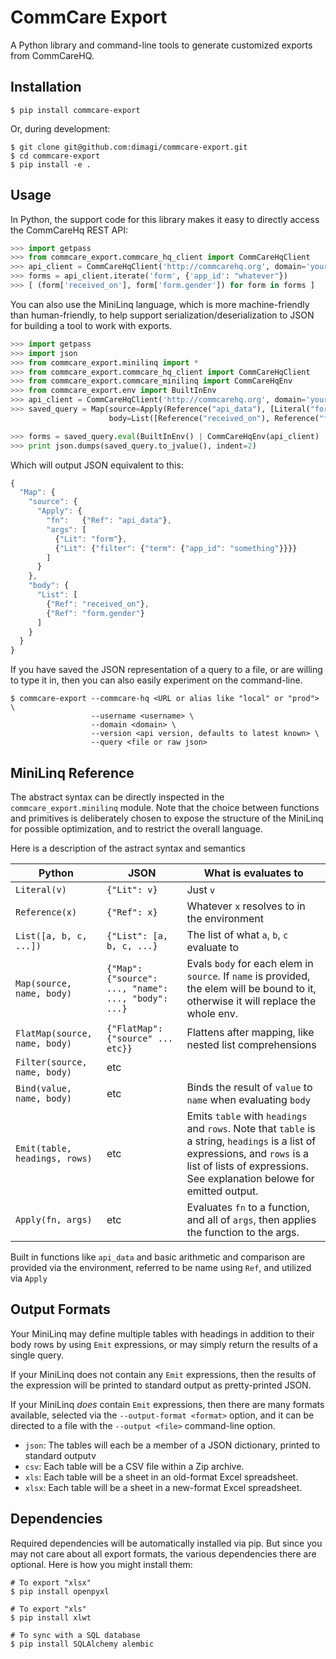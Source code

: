 CommCare Export
===============

A Python library and command-line tools to generate customized exports from CommCareHQ.


Installation
------------

```
$ pip install commcare-export
```

Or, during development:

```
$ git clone git@github.com:dimagi/commcare-export.git
$ cd commcare-export
$ pip install -e .
```

Usage
-----

In Python, the support code for this library makes it easy to directly access the CommCareHq REST API:

```python
>>> import getpass
>>> from commcare_export.commcare_hq_client import CommCareHqClient
>>> api_client = CommCareHqClient('http://commcarehq.org', domain='your_domain').authenticated('your_username', getpass.getpass())
>>> forms = api_client.iterate('form', {'app_id': "whatever"})
>>> [ (form['received_on'], form['form.gender']) for form in forms ]
```

You can also use the MiniLinq language, which is more machine-friendly than human-friendly, to
help support serialization/deserialization to JSON for building a tool to work with exports.

```python
>>> import getpass
>>> import json
>>> from commcare_export.minilinq import *
>>> from commcare_export.commcare_hq_client import CommCareHqClient
>>> from commcare_export.commcare_minilinq import CommCareHqEnv
>>> from commcare_export.env import BuiltInEnv
>>> api_client = CommCareHqClient('http://commcarehq.org', domain='your_domain').authenticated('your_username', getpass.getpass())
>>> saved_query = Map(source=Apply(Reference("api_data"), [Literal("form"), Literal({"filter": {"term": {"app_id": "whatever"}}})])
                      body=List([Reference("received_on"), Reference("form.gender")]))

>>> forms = saved_query.eval(BuiltInEnv() | CommCareHqEnv(api_client) | JsonPathEnv())
>>> print json.dumps(saved_query.to_jvalue(), indent=2)
```

Which will output JSON equivalent to this:

```javascript
{
  "Map": {
    "source": {
      "Apply": {
        "fn":   {"Ref": "api_data"},
        "args": [
          {"Lit": "form"},
          {"Lit": {"filter": {"term": {"app_id": "something"}}}}
        ]
      }
    },
    "body": {
      "List": [
        {"Ref": "received_on"},
        {"Ref": "form.gender"}
      ]
    }
  }
}
```

If you have saved the JSON representation of a query to a file, or are willing to type it in, then you can
also easily experiment on the command-line.

```
$ commcare-export --commcare-hq <URL or alias like "local" or "prod"> \
                  --username <username> \
                  --domain <domain> \
                  --version <api version, defaults to latest known> \
                  --query <file or raw json>
```

MiniLinq Reference
------------------

The abstract syntax can be directly inspected in the `commcare_export.minilinq` module. Note that the choice between functions and primitives is deliberately chosen
to expose the structure of the MiniLinq for possible optimization, and to restrict the overall language.

Here is a description of the astract syntax and semantics

| Python                      | JSON                                                | What is evaluates to
|-----------------------------|-----------------------------------------------------|---------------------------------
| `Literal(v)`                | `{"Lit": v}`                                        | Just `v`
| `Reference(x)`              | `{"Ref": x}`                                        | Whatever `x` resolves to in the environment
| `List([a, b, c, ...])`      | `{"List": [a, b, c, ...}`                           | The list of what `a`, `b`, `c` evaluate to
| `Map(source, name, body)`   | `{"Map": {"source": ..., "name": ..., "body": ...}` | Evals `body` for each elem in `source`. If `name` is provided, the elem will be bound to it, otherwise it will replace the whole env.
| `FlatMap(source, name, body)` | `{"FlatMap": {"source" ... etc}}` | Flattens after mapping, like nested list comprehensions
| `Filter(source, name, body)`  | etc |
| `Bind(value, name, body)`     | etc | Binds the result of `value` to `name` when evaluating `body`
| `Emit(table, headings, rows)` | etc | Emits `table` with `headings` and `rows`. Note that `table` is a string, `headings` is a list of expressions, and `rows` is a list of lists of expressions. See explanation belowe for emitted output.
| `Apply(fn, args)` | etc | Evaluates `fn` to a function, and all of `args`, then applies the function to the args.

Built in functions like `api_data` and basic arithmetic and comparison are provided via the environment,
referred to be name using `Ref`, and utilized via `Apply`

Output Formats
--------------

Your MiniLinq may define multiple tables with headings in addition to their body rows by using `Emit`
expressions, or may simply return the results of a single query.

If your MiniLinq does not contain any `Emit` expressions, then the results of the expression will be
printed to standard output as pretty-printed JSON.

If your MiniLinq _does_ contain `Emit` expressions, then there are many formats available, selected
via the `--output-format <format>` option, and it can be directed to a file with the `--output <file>` command-line option.

 - `json`: The tables will each be a member of a JSON dictionary, printed to standard outputv
 - `csv`: Each table will be a CSV file within a Zip archive.
 - `xls`: Each table will be a sheet in an old-format Excel spreadsheet.
 - `xlsx`: Each table will be a sheet in a new-format Excel spreadsheet.


Dependencies
------------

Required dependencies will be automatically installed via pip. But since
you may not care about all export formats, the various dependencies there
are optional. Here is how you might install them:

```
# To export "xlsx"
$ pip install openpyxl

# To export "xls"
$ pip install xlwt

# To sync with a SQL database
$ pip install SQLAlchemy alembic
```

